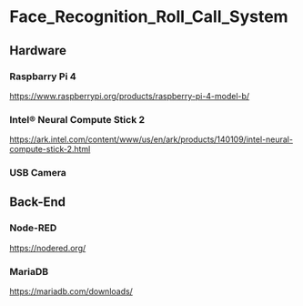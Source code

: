 # Face_Recognition_Roll_Call_System

## Hardware
### Raspbarry Pi 4  
https://www.raspberrypi.org/products/raspberry-pi-4-model-b/
### Intel® Neural Compute Stick 2  
https://ark.intel.com/content/www/us/en/ark/products/140109/intel-neural-compute-stick-2.html
### USB Camera

## Back-End
### Node-RED
https://nodered.org/
### MariaDB
https://mariadb.com/downloads/
